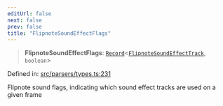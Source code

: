```yaml
---
editUrl: false
next: false
prev: false
title: "FlipnoteSoundEffectFlags"
---
```


> **FlipnoteSoundEffectFlags**: [`Record`](https://www.typescriptlang.org/docs/handbook/utility-types.html#recordkeys-type)\<[`FlipnoteSoundEffectTrack`](/api/enumerations/flipnotesoundeffecttrack/), `boolean`\>

Defined in: [src/parsers/types.ts:231](https://github.com/jaames/flipnote.js/blob/fa9305c29e8ec1c9100d20a6b44d2fa614eb1888/src/parsers/types.ts#L231)

Flipnote sound flags, indicating which sound effect tracks are used on a given frame
